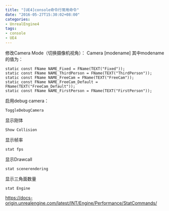 ```yaml
---
title: "[UE4]console命令行常用命令"
date: "2016-05-27T15:30:02+08:00"
categories:
- UnrealEngine4
tags:
- console
- UE4
---
```


修改Camera Mode（切换摄像机视角）：
Camera [modename]
其中modename的值为：

    static const FName NAME_Fixed = FName(TEXT("Fixed"));
    static const FName NAME_ThirdPerson = FName(TEXT("ThirdPerson"));
    static const FName NAME_FreeCam = FName(TEXT("FreeCam"));
    static const FName NAME_FreeCam_Default = FName(TEXT("FreeCam_Default"));
    static const FName NAME_FirstPerson = FName(TEXT("FirstPerson"));


启用debug camera：

    ToggleDebugCamera
	
显示刚体

	Show Collision

显示帧率

	stat fps
	
显示Drawcall
	
	stat scenerendering
	
显示三角面数量

	stat Engine
	

https://docs-origin.unrealengine.com/latest/INT/Engine/Performance/StatCommands/
